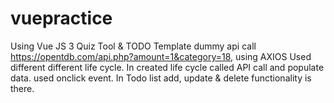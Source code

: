 # vuepractice
Using Vue JS 3 Quiz Tool & TODO Template
dummy api call https://opentdb.com/api.php?amount=1&category=18,
using AXIOS
Used different different life cycle.
In created life cycle called API call and populate data.
used onclick event.
In Todo list add, update & delete functionality is there.
